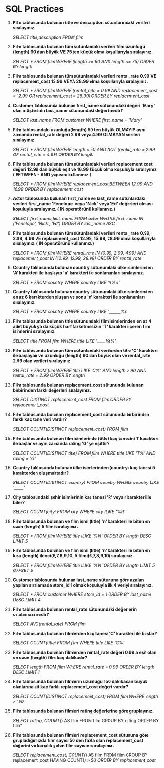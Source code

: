 # SQL Practices

 1. **Film tablosunda bulunan title ve description sütunlarındaki verileri
    sıralayınız.**

	*SELECT title,description FROM film*
	
 2. **Film tablosunda bulunan tüm sütunlardaki verileri film uzunluğu (length) 60 dan büyük VE 75 ten küçük olma koşullarıyla sıralayınız.**

	*SELECT * FROM film 
    WHERE (length >= 60 
    AND length <= 75) 
    ORDER BY length*
	
 3. **Film tablosunda bulunan tüm sütunlardaki verileri rental_rate 0.99 VE replacement_cost 12.99 VEYA 28.99 olma koşullarıyla sıralayınız.**

	*SELECT * FROM film 
    WHERE (rental_rate = 0.99 
    AND replacement_cost = 12.99 
    OR replacement_cost = 28.99) 
	ORDER BY replacement_cost*
	 
 4. **Customer tablosunda bulunan first_name sütunundaki değeri 'Mary' olan müşterinin last_name sütunundaki değeri nedir?**

	*SELECT last_name FROM customer 
    WHERE first_name = 'Mary'*
	 
 5. **Film tablosundaki uzunluğu(length) 50 ten büyük OLMAYIP aynı zamanda rental_rate değeri 2.99 veya 4.99 OLMAYAN verileri sıralayınız.**

	*SELECT * FROM film 
    WHERE length < 50 
    AND NOT (rental_rate = 2.99 
    OR rental_rate = 4.99) 
    ORDER BY length*
    
 6. **Film tablosunda bulunan tüm sütunlardaki verileri replacement cost değeri 12.99 dan büyük eşit ve 16.99 küçük olma koşuluyla sıralayınız ( BETWEEN - AND yapısını kullanınız.)**
    
    *SELECT * FROM film 
    WHERE replacement_cost 
    BETWEEN 12.99 
    AND 16.99
    ORDER BY replacement_cost*

7. **Actor tablosunda bulunan first_name ve last_name sütunlardaki verileri first_name 'Penelope' veya 'Nick' veya 'Ed' değerleri olması koşuluyla sıralayınız. ( IN operatörünü kullanınız.)**

    *SELECT first_name,last_name FROM actor 
    WHERE first_name 
    IN ('Penelope', 'Nick', 'Ed')
    ORDER BY last_name ASC*

8. **Film tablosunda bulunan tüm sütunlardaki verileri rental_rate 0.99, 2.99, 4.99 VE replacement_cost 12.99, 15.99, 28.99 olma koşullarıyla sıralayınız. ( IN operatörünü kullanınız.)**

    *SELECT * FROM film 
    WHERE rental_rate 
    IN (0.99, 2.99, 4.99) 
    AND replacement_cost 
    IN (12.99, 15.99, 28.99)
    ORDER BY rental_rate*

9. **Country tablosunda bulunan country sütunundaki ülke isimlerinden 'A' karakteri ile başlayıp 'a' karakteri ile sonlananları sıralayınız.**

    *SELECT * FROM country 
    WHERE country 
    LIKE 'A%a'*

10. **Country tablosunda bulunan country sütunundaki ülke isimlerinden en az 6 karakterden oluşan ve sonu 'n' karakteri ile sonlananları sıralayınız.**

    *SELECT * FROM country 
    WHERE country 
    LIKE '______%n'*

11. **Film tablosunda bulunan title sütunundaki film isimlerinden en az 4 adet büyük ya da küçük harf farketmesizin 'T' karakteri içeren film isimlerini sıralayınız.**

    *SELECT title FROM film 
    WHERE title 
    LIKE '____%t%'*

12. **Film tablosunda bulunan tüm sütunlardaki verilerden title 'C' karakteri ile başlayan ve uzunluğu (length) 90 dan büyük olan ve rental_rate 2.99 olan verileri sıralayınız.**

    *SELECT * FROM film 
    WHERE title 
    LIKE 'C%' 
    AND length > 90 
    AND rental_rate = 2.99 
    ORDER BY length*

13. **Film tablosunda bulunan replacement_cost sütununda bulunan birbirinden farklı değerleri sıralayınız.**

    *SELECT DISTINCT replacement_cost FROM film 
    ORDER BY replacement_cost*

14. **Film tablosunda bulunan replacement_cost sütununda birbirinden farklı kaç tane veri vardır?**

    *SELECT COUNT(DISTINCT replacement_cost) FROM film*

15. **Film tablosunda bulunan film isimlerinde (title) kaç tanesini T karakteri ile başlar ve aynı zamanda rating 'G' ye eşittir?**

    *SELECT COUNT(DISTINCT title) FROM film 
    WHERE title 
    LIKE 'T%' 
    AND rating = 'G'*

16. **Country tablosunda bulunan ülke isimlerinden (country) kaç tanesi 5 karakterden oluşmaktadır?**

    *SELECT COUNT(DISTINCT country) FROM country 
    WHERE country 
    LIKE '_____'*

17. **City tablosundaki şehir isimlerinin kaç tanesi 'R' veya r karakteri ile biter?**

    *SELECT COUNT(city) FROM city 
    WHERE city 
    ILIKE '%R'*

18. **Film tablosunda bulunan ve film ismi (title) 'n' karakteri ile biten en uzun (length) 5 filmi sıralayınız.**

    *SELECT * FROM film 
    WHERE title 
    ILIKE '%N' 
    ORDER BY length 
    DESC LIMIT 5*

19. **Film tablosunda bulunan ve film ismi (title) 'n' karakteri ile biten en kısa (length) ikinci(6,7,8,9,10) 5 filmi(6,7,8,9,10) sıralayınız.**

    *SELECT * FROM film 
    WHERE title 
    ILIKE '%N' 
    ORDER BY length 
    LIMIT 5 
    OFFSET 5*

20. **Customer tablosunda bulunan last_name sütununa göre azalan yapılan sıralamada store_id 1 olmak koşuluyla ilk 4 veriyi sıralayınız.**

    *SELECT * FROM customer 
    WHERE store_id = 1 
    ORDER BY last_name 
    DESC LIMIT 4*

21. **Film tablosunda bulunan rental_rate sütunundaki değerlerin ortalaması nedir?**

    *SELECT AVG(rental_rate) FROM film*

22. **Film tablosunda bulunan filmlerden kaç tanesi 'C' karakteri ile başlar?**

    *SELECT COUNT(title) FROM film 
    WHERE title 
    LIKE 'C%'*

23. **Film tablosunda bulunan filmlerden rental_rate değeri 0.99 a eşit olan en uzun (length) film kaç dakikadır?**

    *SELECT length FROM film 
    WHERE rental_rate = 0.99 
    ORDER BY length 
    DESC LIMIT 1*

24. **Film tablosunda bulunan filmlerin uzunluğu 150 dakikadan büyük olanlarına ait kaç farklı replacement_cost değeri vardır?**

    *SELECT COUNT(DISTINCT replacement_cost) FROM film 
    WHERE length > 150*

25. **Film tablosunda bulunan filmleri rating değerlerine göre gruplayınız.**

    *SELECT rating, COUNT(*) AS film FROM film
    GROUP BY rating
    ORDER BY film*

26. **Film tablosunda bulunan filmleri replacement_cost sütununa göre grupladığımızda film sayısı 50 den fazla olan replacement_cost değerini ve karşılık gelen film sayısını sıralayınız.**

    *SELECT replacement_cost, COUNT(*) AS film
    FROM film
    GROUP BY replacement_cost
    HAVING COUNT(*) > 50
    ORDER BY replacement_cost*
